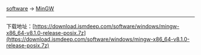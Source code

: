 
[software](/software) -> [MinGW](/software/mingw)

---

下载地址：[https://download.ismdeep.com/software/windows/mingw-x86_64-v8.1.0-release-posix.7z](https://download.ismdeep.com/software/windows/mingw-x86_64-v8.1.0-release-posix.7z)